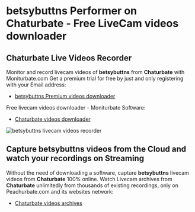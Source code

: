 # betsybuttns Performer on Chaturbate - Free LiveCam videos downloader

## Chaturbate Live Videos Recorder

Monitor and record livecam videos of **betsybuttns** from **Chaturbate** with Moniturbate.com
Get a premium trial for free by just and only registering with your Email address:
* [betsybuttns Premium videos downloader](https://moniturbate.com/request-demo-licence-key.html)

Free livecam videos downloader - Moniturbate Software:
* [Chaturbate videos downloader](https://moniturbate.com/moniturbate-download-software.html)

![betsybuttns livecam videos recorder](https://peachurnet.com/templates/moniturbate-software.png)


## Capture betsybuttns videos from the Cloud and watch your recordings on Streaming

Without the need of downloading a software, capture **betsybuttns** livecam videos from **Chaturbate** 100% online.
Watch Livecam archives from **Chaturbate** unlimitedly from thousands of existing recordings, only on Peachurbate.com and its websites network:
* [Chaturbate videos archives](https://peachurnet.com/)